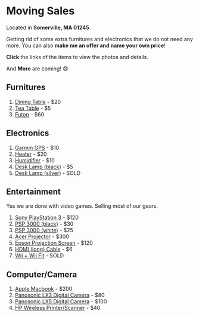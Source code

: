 # Moving Sales

Located in **Somerville, MA 01245**.

Getting rid of some extra furnitures and electronics that we do not need any more. You can also **make me an offer and name your own price**!

**Click** the links of the items to view the photos and details.

And **More** are coming! :smile:

## Furnitures

1.  [Dining Table](items/dining_table.md) - $20
2.  [Tea Table](items/tea_table.md) - $5
3.  [Futon](items/futon.md) -  $60

## Electronics

1. [Garmin GPS](items/gps.md) - $10
2. [Heater](items/heater.md) - $20
3. [Humidifier](items/humidifier.md) - $10
4. [Desk Lamp (black)](items/desk_lamp_black.md) - $5
5. [Desk Lamp (silver)](items/desk_lamp_silver.md) - SOLD

## Entertainment

Yes we are done with video games. Selling most of our gears.

1. [Sony PlayStation 3](items/ps3.md) - $120
2. [PSP 3000 (black)](items/psp_black.md) - $30
3. [PSP 3000 (white)](items/psp_white.md) - $25
4. [Acer Projector](items/projector.md) - $300
5. [Epson Projection Screen](items/screen.md) - $120
6. [HDMI (long) Cable](items/hdmi-cable.md) - $6
7. [Wii + Wii Fit](items/wii.md) - SOLD

## Computer/Camera

1. [Apple Macbook](items/mac.md) - $200
2. [Panosonic LX3 Digital Camera](items/lx3.md) - $80
3. [Panosonic LX5 Digital Camera](items/lx5.md) - $100
4. [HP Wireless Printer/Scanner](items/printer.md) - $40
